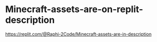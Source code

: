 # Minecraft-assets-are-on-replit-description
https://replit.com/@Raphi-2Code/Minecraft-assets-are-in-description
